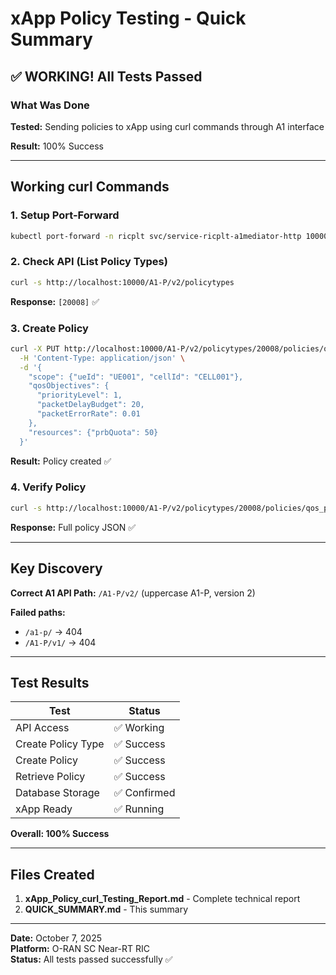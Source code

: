 # xApp Policy Testing - Quick Summary

## ✅ WORKING! All Tests Passed

### What Was Done

**Tested:** Sending policies to xApp using curl commands through A1 interface

**Result:** 100% Success

---

## Working curl Commands

### 1. Setup Port-Forward
```bash
kubectl port-forward -n ricplt svc/service-ricplt-a1mediator-http 10000:10000
```

### 2. Check API (List Policy Types)
```bash
curl -s http://localhost:10000/A1-P/v2/policytypes
```
**Response:** `[20008]` ✅

### 3. Create Policy
```bash
curl -X PUT http://localhost:10000/A1-P/v2/policytypes/20008/policies/qos_policy_001 \
  -H 'Content-Type: application/json' \
  -d '{
    "scope": {"ueId": "UE001", "cellId": "CELL001"},
    "qosObjectives": {
      "priorityLevel": 1,
      "packetDelayBudget": 20,
      "packetErrorRate": 0.01
    },
    "resources": {"prbQuota": 50}
  }'
```
**Result:** Policy created ✅

### 4. Verify Policy
```bash
curl -s http://localhost:10000/A1-P/v2/policytypes/20008/policies/qos_policy_001
```
**Response:** Full policy JSON ✅

---

## Key Discovery

**Correct A1 API Path:** `/A1-P/v2/` (uppercase A1-P, version 2)

**Failed paths:**
- `/a1-p/` → 404
- `/A1-P/v1/` → 404

---

## Test Results

| Test | Status |
|------|--------|
| API Access | ✅ Working |
| Create Policy Type | ✅ Success |
| Create Policy | ✅ Success |
| Retrieve Policy | ✅ Success |
| Database Storage | ✅ Confirmed |
| xApp Ready | ✅ Running |

**Overall: 100% Success**

---

## Files Created

1. **xApp_Policy_curl_Testing_Report.md** - Complete technical report
2. **QUICK_SUMMARY.md** - This summary

---

**Date:** October 7, 2025  
**Platform:** O-RAN SC Near-RT RIC  
**Status:** All tests passed successfully ✅
